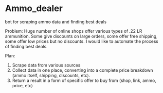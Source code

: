 # Ammo_dealer
 bot for scraping ammo data and finding best deals

Problem:
Huge number of online shops offer various types of .22 LR ammunition. Some give discounts on large orders, some offer free shipping, some offer low prices but no discounts. I would like to automate the process of finding best deals.

Plan:
1) Scrape data from various sources
2) Collect data in one place, converting into a complete price breakdown (ammo itself, shipping, discounts, etc).
3) Return a result in a form of specific offer to buy from (shop, link, ammo, price, etc)